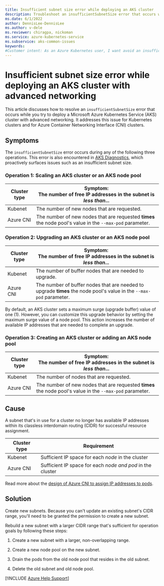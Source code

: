 ```yaml
---
title: Insufficient subnet size error while deploying an AKS cluster
description: Troubleshoot an insufficientSubnetSize error that occurs while you deploy an Azure Kubernetes Service (AKS) cluster with advanced networking.
ms.date: 6/1/2022
author: DennisLee-DennisLee
ms.author: v-dele
ms.reviewer: chiragpa, nickoman
ms.service: azure-kubernetes-service
ms.subservice: aks-common-issues
keywords:
#Customer intent: As an Azure Kubernetes user, I want avoid an insufficient subnet size error so that I can deploy an Azure Kubernetes Service (AKS) cluster with advanced networking.
---
```

# Insufficient subnet size error while deploying an AKS cluster with advanced networking

This article discusses how to resolve an `insufficientSubnetSize` error that occurs while you try to deploy a Microsoft Azure Kubernetes Service (AKS) cluster with advanced networking. It addresses this issue for Kubernetes clusters and for Azure Container Networking Interface (CNI) clusters.

## Symptoms

The `insufficientSubnetSize` error occurs during any of the following three operations. This error is also encountered in [AKS Diagnostics](/azure/aks/concepts-diagnostics), which proactively surfaces issues such as an insufficient subnet size.

### Operation 1: Scaling an AKS cluster or an AKS node pool

| Cluster type | Symptom: <br/>The number of free IP addresses in the subnet is *less than*...                            |
|--------------|----------------------------------------------------------------------------------------------------------|
| Kubenet      | The number of new nodes that are requested.                                                              |
| Azure CNI    | The number of new nodes that are requested **times** the node pool's value in the `--max-pod` parameter. |

### Operation 2: Upgrading an AKS cluster or an AKS node pool

| Cluster type | Symptom: <br/>The number of free IP addresses in the subnet is *less than*...                                       |
|--------------|---------------------------------------------------------------------------------------------------------------------|
| Kubenet      | The number of buffer nodes that are needed to upgrade.                                                              |
| Azure CNI    | The number of buffer nodes that are needed to upgrade **times** the node pool's value in the `--max-pod` parameter. |

By default, an AKS cluster sets a maximum surge (upgrade buffer) value of one (1). However, you can customize this upgrade behavior by setting the maximum surge value of a node pool. This action increases the number of available IP addresses that are needed to complete an upgrade.

### Operation 3: Creating an AKS cluster or adding an AKS node pool

| Cluster type | Symptom: <br/>The number of free IP addresses in the subnet is *less than*...                            |
|--------------|----------------------------------------------------------------------------------------------------------|
| Kubenet      | The number of nodes that are requested.                                                                  |
| Azure CNI    | The number of new nodes that are requested **times** the node pool's value in the `--max-pod` parameter. |

## Cause

A subnet that's in use for a cluster no longer has available IP addresses within its classless interdomain routing (CIDR) for successful resource assignment. 

| Cluster type | Requirement                                                |
|--------------|------------------------------------------------------------|
| Kubenet      | Sufficient IP space for each *node* in the cluster         |
| Azure CNI    | Sufficient IP space for each *node and pod* in the cluster |

Read more about the [design of Azure CNI to assign IP addresses to pods](/azure/aks/configure-azure-cni#plan-ip-addressing-for-your-cluster).

## Solution

Create new subnets. Because you can't update an existing subnet's CIDR range, you'll need to be granted the permission to create a new subnet.

Rebuild a new subnet with a larger CIDR range that's sufficient for operation goals by following these steps:

1. Create a new subnet with a larger, non-overlapping range.

1. Create a new node pool on the new subnet.

1. Drain the pods from the old node pool that resides in the old subnet.

1. Delete the old subnet and old node pool.

[!INCLUDE [Azure Help Support](../../includes/azure-help-support.md)]
